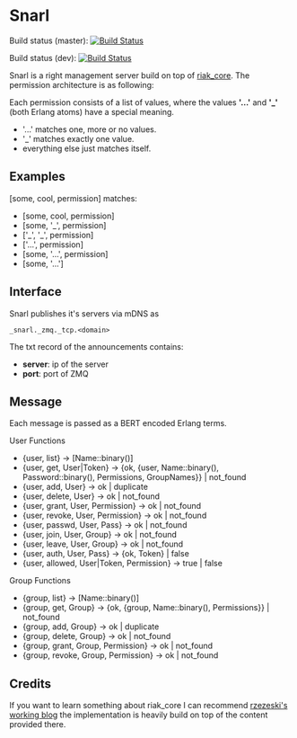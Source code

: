 Snarl
=====

Build status (master): [![Build Status](https://secure.travis-ci.org/project-fifo/snarl.png?branch=master)](http://travis-ci.org/project-fifo/snarl)

Build status (dev): [![Build Status](https://secure.travis-ci.org/project-fifo/snarl.png?branch=dev)](http://travis-ci.org/project-fifo/snarl)

Snarl is a right management server build on top of [riak_core](https://github.com/basho/riak_core/). The permission architecture is as following:

Each permission consists of a list of values, where the values **'…'** and **'_'** (both Erlang atoms) have a special meaning.

* '...' matches one, more or no values.
* '_' matches exactly one value.
* everything else just matches itself.

Examples
--------
[some, cool, permission] matches:

* [some, cool, permission]
* [some, '_', permission]
* ['\_', '_', permission]
* ['...', permission]
* [some, '...', permission]
* [some, '...']

Interface
---------
Snarl publishes it's servers via mDNS as

```
_snarl._zmq._tcp.<domain>
```

The txt record of the announcements contains:

* **server**: ip of the server
* **port**: port of ZMQ

Message
-------
Each message is passed as a BERT encoded Erlang terms.

User Functions
* {user, list} -> [Name::binary()]
* {user, get, User|Token} -> {ok, {user, Name::binary(), Password::binary(), Permissions, GroupNames}} | not_found
* {user, add, User} -> ok | duplicate 
* {user, delete, User} -> ok | not_found
* {user, grant, User, Permission} -> ok | not_found
* {user, revoke, User, Permission} -> ok | not_found
* {user, passwd, User, Pass} -> ok | not_found
* {user, join, User, Group} -> ok | not_found
* {user, leave, User, Group} -> ok | not_found
* {user, auth, User, Pass} -> {ok, Token} | false
* {user, allowed, User|Token, Permission} -> true | false


Group Functions
* {group, list} -> [Name::binary()]
* {group, get, Group} -> {ok, {group, Name::binary(), Permissions}} | not_found
* {group, add, Group} -> ok | duplicate
* {group, delete, Group} -> ok | not_found
* {group, grant, Group, Permission} -> ok | not_found
* {group, revoke, Group, Permission} -> ok | not_found

Credits
-------
If you want to learn something about riak_core I can recommend [rzezeski's working blog](https://github.com/rzezeski/try-try-try) the implementation is heavily build on top of the content provided there.